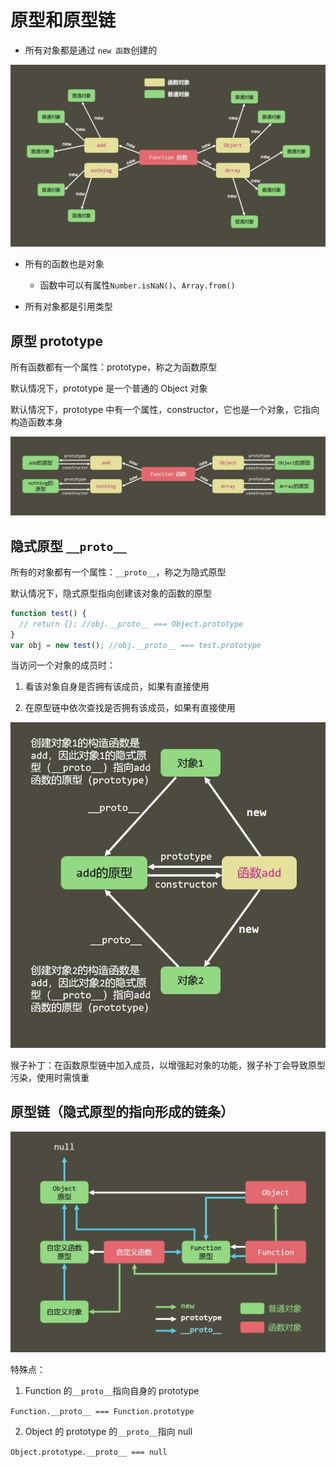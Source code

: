 # 原型和原型链

- 所有对象都是通过 `new 函数`创建的

<img src="./图例/普通对象是通过new 函数创建的.jpg" alt="" />

- 所有的函数也是对象

  - 函数中可以有属性`Number.isNaN()`、`Array.from()`

- 所有对象都是引用类型

## 原型 prototype

所有函数都有一个属性：prototype，称之为函数原型

默认情况下，prototype 是一个普通的 Object 对象

默认情况下，prototype 中有一个属性，constructor，它也是一个对象，它指向构造函数本身

<img src="./图例/原型中的constructor指向函数本身.jpg" alt="" />

## 隐式原型 `__proto__`

所有的对象都有一个属性：`__proto__`，称之为隐式原型

默认情况下，隐式原型指向创建该对象的函数的原型

```js
function test() {
  // return {}; //obj.__proto__ === Object.prototype
}
var obj = new test(); //obj.__proto__ === test.prototype
```

当访问一个对象的成员时：

1. 看该对象自身是否拥有该成员，如果有直接使用

2. 在原型链中依次查找是否拥有该成员，如果有直接使用

<img src="./图例/隐式原型的指向.jpg" alt="" />

猴子补丁：在函数原型链中加入成员，以增强起对象的功能，猴子补丁会导致原型污染，使用时需慎重

## 原型链（隐式原型的指向形成的链条）

<img src="./图例/链条的全貌.jpg" alt="" />

特殊点：

1. Function 的`__proto__`指向自身的 prototype

`Function.__proto__ === Function.prototype`

2. Object 的 prototype 的`__proto__`指向 null

`Object.prototype.__proto__ === null`
